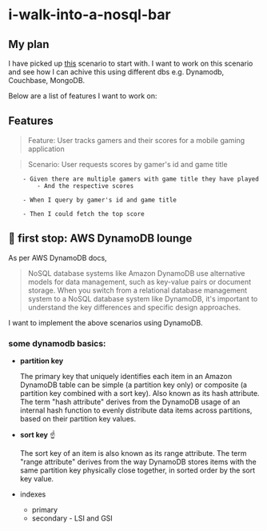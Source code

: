 # i-walk-into-a-nosql-bar

## My plan

I have picked up [this](https://docs.aws.amazon.com/amazondynamodb/latest/developerguide/GSI.html#GSI.scenario) scenario to start with. I want to work on this scenario and see how I can achive this using different dbs e.g. Dynamodb, Couchbase, MongoDB.

Below are a list of features I want to work on:

## Features

> Feature: User tracks gamers and their scores for a mobile gaming application

> Scenario: User requests scores by gamer's id and game title

        - Given there are multiple gamers with game title they have played
            - And the respective scores

        - When I query by gamer's id and game title

        - Then I could fetch the top score

## :beer: first stop: AWS DynamoDB lounge

As per AWS DynamoDB docs,

> NoSQL database systems like Amazon DynamoDB use alternative models for data management, such as key-value pairs or document storage. When you switch from a relational database management system to a NoSQL database system like DynamoDB, it's important to understand the key differences and specific design approaches.

I want to implement the above scenarios using DynamoDB.

### some dynamodb basics:

- **partition key**

  The primary key that uniquely identifies each item in an Amazon DynamoDB table can be simple (a partition key only) or composite (a partition key combined with a sort key).
  Also known as its hash attribute. The term "hash attribute" derives from the DynamoDB usage of an internal hash function to evenly distribute data items across partitions, based on their partition key values.

- **sort key** :point_up:

  The sort key of an item is also known as its range attribute. The term "range attribute" derives from the way DynamoDB stores items with the same partition key physically close together, in sorted order by the sort key value.

- indexes
  - primary
  - secondary - LSI and GSI
